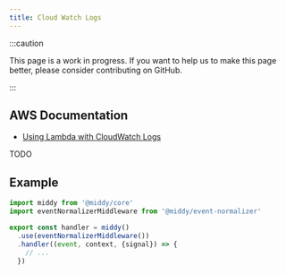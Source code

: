```yaml
---
title: Cloud Watch Logs
---
```


:::caution

This page is a work in progress. If you want to help us to make this page better, please consider contributing on GitHub.

:::

## AWS Documentation
- [Using Lambda with CloudWatch Logs](https://docs.aws.amazon.com/lambda/latest/dg/services-cloudwatchlogs.html)

TODO

## Example
```javascript
import middy from '@middy/core'
import eventNormalizerMiddleware from '@middy/event-normalizer'

export const handler = middy()
  .use(eventNormalizerMiddleware())
  .handler((event, context, {signal}) => {
    // ...
  })
```
